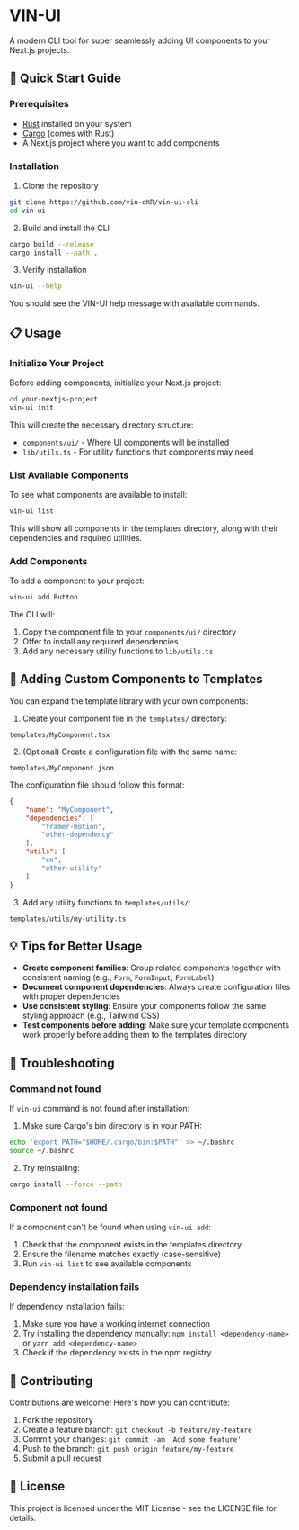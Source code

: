 # VIN-UI

A modern CLI tool for super seamlessly adding UI components to your Next.js projects.

## 🚀 Quick Start Guide

### Prerequisites

- [Rust](https://www.rust-lang.org/tools/install) installed on your system
- [Cargo](https://doc.rust-lang.org/cargo/getting-started/installation.html) (comes with Rust)
- A Next.js project where you want to add components

### Installation

1. Clone the repository
```bash
git clone https://github.com/vin-dKR/vin-ui-cli
cd vin-ui
```

2. Build and install the CLI
```bash
cargo build --release
cargo install --path .
```

3. Verify installation
```bash
vin-ui --help
```

You should see the VIN-UI help message with available commands.

## 📋 Usage

### Initialize Your Project

Before adding components, initialize your Next.js project:

```bash
cd your-nextjs-project
vin-ui init
```

This will create the necessary directory structure:
- `components/ui/` - Where UI components will be installed
- `lib/utils.ts` - For utility functions that components may need

### List Available Components

To see what components are available to install:

```bash
vin-ui list
```

This will show all components in the templates directory, along with their dependencies and required utilities.

### Add Components

To add a component to your project:

```bash
vin-ui add Button
```

The CLI will:
1. Copy the component file to your `components/ui/` directory
2. Offer to install any required dependencies
3. Add any necessary utility functions to `lib/utils.ts`

## 🧩 Adding Custom Components to Templates

You can expand the template library with your own components:

1. Create your component file in the `templates/` directory:
```
templates/MyComponent.tsx
```

2. (Optional) Create a configuration file with the same name:
```
templates/MyComponent.json
```

The configuration file should follow this format:

```json
{
    "name": "MyComponent",
    "dependencies": [
        "framer-motion",
        "other-dependency"
    ],
    "utils": [
        "cn",
        "other-utility"
    ]
}
```

3. Add any utility functions to `templates/utils/`:
```
templates/utils/my-utility.ts
```

## 💡 Tips for Better Usage

- **Create component families**: Group related components together with consistent naming (e.g., `Form`, `FormInput`, `FormLabel`)
- **Document component dependencies**: Always create configuration files with proper dependencies
- **Use consistent styling**: Ensure your components follow the same styling approach (e.g., Tailwind CSS)
- **Test components before adding**: Make sure your template components work properly before adding them to the templates directory

## 🔧 Troubleshooting

### Command not found

If `vin-ui` command is not found after installation:

1. Make sure Cargo's bin directory is in your PATH:
```bash
echo 'export PATH="$HOME/.cargo/bin:$PATH"' >> ~/.bashrc
source ~/.bashrc
```

2. Try reinstalling:
```bash
cargo install --force --path .
```

### Component not found

If a component can't be found when using `vin-ui add`:

1. Check that the component exists in the templates directory
2. Ensure the filename matches exactly (case-sensitive)
3. Run `vin-ui list` to see available components

### Dependency installation fails

If dependency installation fails:

1. Make sure you have a working internet connection
2. Try installing the dependency manually: `npm install <dependency-name>` or `yarn add <dependency-name>`
3. Check if the dependency exists in the npm registry

## 🤝 Contributing

Contributions are welcome! Here's how you can contribute:

1. Fork the repository
2. Create a feature branch: `git checkout -b feature/my-feature`
3. Commit your changes: `git commit -am 'Add some feature'`
4. Push to the branch: `git push origin feature/my-feature`
5. Submit a pull request

## 📃 License

This project is licensed under the MIT License - see the LICENSE file for details.

